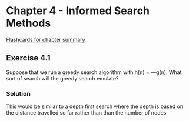 # Chapter 4 - Informed Search Methods #
[Flashcards for chapter summary](http://www.cram.com/flashcards/chapter-4-informed-search-methods-7509345)


## Exercise 4.1 ##
Suppose that we run a greedy search algorithm with h(n) = —g(n). What sort of search will
the greedy search emulate?

### Solution ###
This would be similar to a depth first search where the depth is based on the distance
travelled so far rather than than the number of nodes

